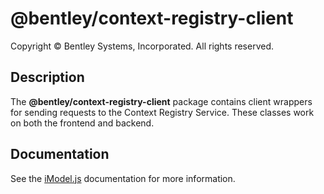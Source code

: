 # @bentley/context-registry-client

Copyright © Bentley Systems, Incorporated. All rights reserved.

## Description

The __@bentley/context-registry-client__ package contains client wrappers for sending requests to the Context Registry Service.
These classes work on both the frontend and backend.

## Documentation

See the [iModel.js](https://www.imodeljs.org) documentation for more information.
